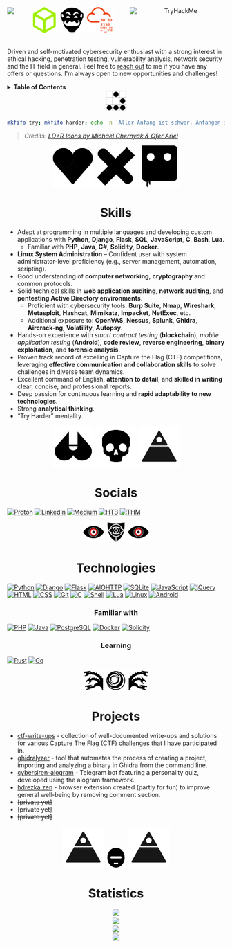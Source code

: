 <div align="center">
  <picture>
    <img src="/svg/HTB.svg" width="60px" height="60px">
  </picture>
  <picture>
    <source media="(prefers-color-scheme: dark)" srcset="/svg/dark/fsociety.svg">
    <img src="/svg/light/fsociety.svg" width="60px" height="60px">
  </picture>
  <picture>
    <img src="/svg/THM.svg" width="60px" height="60px">
  </picture>
  <picture>
    <img src="https://www.hackthebox.eu/badge/image/1007130" align="left">
  </picture>
  <picture>
  <img src="https://tryhackme-badges.s3.amazonaws.com/cybersamurai2121.png" alt="TryHackMe" align="right" width="220px" height="50px">
  </picture>
</div>
<br>

Driven and self-motivated cybersecurity enthusiast with a strong interest in ethical hacking, penetration testing, vulnerability analysis, network security and the IT field in general. Feel free to [reach out](#socials) to me if you have any offers or questions. I'm always open to new opportunities and challenges!

<details>
<summary><b>Table of Contents</b></summary>

- [Skills](#skills)
- [Socials](#socials)
- [Technologies](#technologies)
    - [Familiar with](#familiar-with)
    - [Learning](#learning)
- [Projects](#projects)
- [Statistics](#statistics)

</details>

<div align="center">
  <picture>
    <img src="/svg/glider.svg" width="48px" height="48px"/>
  </picture>
</div>

```bash
mkfifo try; mkfifo harder; echo -n 'Aller Anfang ist schwer. Anfangen ist einfach, Beharrlichkeit eine Kunst.' | cat - try > harder & cat < harder > try
```

> _Credits: [LD+R Icons by Michael Chernyak & Ofer Ariel](https://uxuihero.com/love-death-robots-free-fan-iconfont/)_

<div align="center">
  <picture>
    <source media="(prefers-color-scheme: dark)" srcset="/svg/dark/LD+R/LD+R_Michael's_Heart.svg">
    <img src="/svg/light/LD+R/LD+R_Michael's_Heart.svg"/>
  </picture>
  <picture>
    <source media="(prefers-color-scheme: dark)" srcset="/svg/dark/LD+R/LD+R_Michael's_X.svg">
    <img src="/svg/light/LD+R/LD+R_Michael's_X.svg"/>
  </picture>
  <picture>
    <source media="(prefers-color-scheme: dark)" srcset="/svg/dark/LD+R/LD+R_Ofer's_Bloody_Robot.svg">
    <img src="/svg/light/LD+R/LD+R_Ofer's_Bloody_Robot.svg"/>
  </picture>
</div>

# <div align="center">Skills</div>

- Adept at programming in multiple languages and developing custom applications with **Python**, **Django**, **Flask**, **SQL**, **JavaScript**, **C**, **Bash**, **Lua**.
  - Familiar with **PHP**, **Java**, **C#**, **Solidity**, **Docker**.
- **Linux System Administration** – Confident user with system administrator-level proficiency (e.g., server management, automation, scripting).
- Good understanding of **computer networking**, **cryptography** and common protocols.
- Solid technical skills in **web application auditing**, **network auditing**, and **pentesting Active Directory environments**.
  - Proficient with cybersecurity tools: **Burp Suite**, **Nmap**, **Wireshark**, **Metasploit**, **Hashcat**, **Mimikatz**, **Impacket**, **NetExec**, etc.
  - Additional exposure to: **OpenVAS**, **Nessus**, **Splunk**, **Ghidra**, **Aircrack-ng**, **Volatility**, **Autopsy**.
- Hands-on experience with _smart contract testing_ (**blockchain**), _mobile application testing_ (**Android**), **code review**, **reverse engineering**, **binary exploitation**, and **forensic analysis**.
- Proven track record of excelling in Capture the Flag (CTF) competitions, leveraging **effective communication and collaboration skills** to solve challenges in diverse team dynamics.
- Excellent command of English, **attention to detail**, and **skilled in writing** clear, concise, and professional reports.
- Deep passion for continuous learning and **rapid adaptability to new technologies**.
- Strong **analytical thinking**.
- “Try Harder” mentality.

<div align="center">
  <picture>
    <source media="(prefers-color-scheme: dark)" srcset="/svg/dark/LD+R/LD+R_Michael's_Parts.svg">
    <img src="/svg/light/LD+R/LD+R_Michael's_Parts.svg"/>
  </picture>
  <picture>
    <source media="(prefers-color-scheme: dark)" srcset="/svg/dark/LD+R/LD+R_Ofer's_Skull.svg">
    <img src="/svg/light/LD+R/LD+R_Ofer's_Skull.svg"/>
  </picture>
  <picture>
    <source media="(prefers-color-scheme: dark)" srcset="/svg/dark/LD+R/LD+R_Michael's_Apocalipse_Tourist.svg">
    <img src="/svg/light/LD+R/LD+R_Michael's_Apocalipse_Tourist.svg"/>
  </picture>
</div>

# <div align="center">Socials</div>

[![Proton](https://img.shields.io/badge/Proton_Mail-6D4AFF?style=for-the-badge&logo=protonmail&logoColor=fff)](mailto:samaellovecraft@protonmail.com)
[![LinkedIn](https://img.shields.io/badge/LinkedIn-0A66C2?style=for-the-badge&logo=linkedin&logoColor=fff)](https://www.linkedin.com/in/samaellovecraft)
[![Medium](https://img.shields.io/badge/Medium-000?style=for-the-badge&logo=medium&logoColor=fff)](https://medium.com/@samaellovecraft)
[![HTB](https://img.shields.io/badge/Hack_The_Box-141A26?style=for-the-badge&logo=hackthebox&logoColor=9FEF00)](https://app.hackthebox.com/profile/1007130)
[![THM](https://img.shields.io/badge/TryHackMe-212C42?style=for-the-badge&logo=tryhackme&logoColor=fff)](https://tryhackme.com/p/cybersamurai2121)

<div align="center">
  <picture>
    <source media="(prefers-color-scheme: dark)" srcset="/svg/dark/red-eye.svg">
    <img src="/svg/light/red-eye.svg" width="48px" height="48px"/>
  </picture>
  <picture>
    <source media="(prefers-color-scheme: dark)" srcset="/svg/dark/sec.svg">
    <img src="/svg/light/sec.svg" width="48px" height="48px"/>
  </picture>
  <picture>
    <source media="(prefers-color-scheme: dark)" srcset="/svg/dark/red-eye.svg">
    <img src="/svg/light/red-eye.svg" width="48px" height="48px"/>
  </picture>
</div>

# <div align="center">Technologies</div>

[![Python](https://img.shields.io/badge/Python-3776AB?style=for-the-badge&labelColor=black&logo=python&logoColor=3776AB)](https://github.com/search?q=user%3Asamaellovecraft+language%3APython&type=code)
[![Django](https://img.shields.io/badge/django-092E20.svg?style=for-the-badge&labelColor=black&logo=django&logoColor=092E20)](#technologies)
[![Flask](https://img.shields.io/badge/Flask-fff?style=for-the-badge&logo=flask&logoColor=white&labelColor=000)](#technologies)
[![AIOHTTP](https://img.shields.io/badge/AIOHTTP-2C5BB4.svg?style=for-the-badge&logo=aiohttp&logoColor=2C5BB4&labelColor=000)](#technologies)
[![SQLite](https://img.shields.io/badge/SQLite-003B57.svg?style=for-the-badge&logo=sqlite&logoColor=003B57&labelColor=000)](#technologies)
[![JavaScript](https://img.shields.io/badge/-JavaScript-F0DB4F?style=for-the-badge&labelColor=black&logo=javascript&logoColor=F0DB4F)](https://github.com/search?q=user%3Asamaellovecraft+language%3AJavaScript&type=code)
[![jQuery](https://img.shields.io/badge/jQuery-0769AD?style=for-the-badge&logo=jquery&logoColor=0769AD&labelColor=black)](#technologies)
[![HTML](https://img.shields.io/badge/HTML-E34F26?style=for-the-badge&logo=html5&logoColor=E34F26&labelColor=black)](#technologies)
[![CSS](https://img.shields.io/badge/CSS-1572B6?style=for-the-badge&logo=css3&logoColor=1572B6&labelColor=black)](#technologies)
[![Git](https://img.shields.io/badge/git-F05032?style=for-the-badge&logo=git&logoColor=F05032&labelColor=black)](#technologies)
[![C](https://img.shields.io/badge/c-A8B9CC.svg?style=for-the-badge&labelColor=black&logo=c&logoColor=A8B9CC)](https://github.com/search?q=user%3Asamaellovecraft+language%3AC&type=code)
[![Shell](https://img.shields.io/badge/Shell-4EAA25?style=for-the-badge&logo=gnu-bash&logoColor=4EAA25&labelColor=000)](https://github.com/search?q=user%3Asamaellovecraft+language%3AShell&type=code)
[![Lua](https://img.shields.io/badge/Lua-2C2D72?style=for-the-badge&logo=lua&logoColor=2C2D72&labelColor=000)](https://github.com/search?q=user%3Asamaellovecraft+language%3ALua&type=code)
[![Linux](https://img.shields.io/badge/Linux-FCC624?style=for-the-badge&logo=linux&labelColor=black&logoColor=FCC624)](#technologies)
[![Android](https://img.shields.io/badge/Android-34A853?style=for-the-badge&logo=android&labelColor=black&logoColor=34A853)](#technologies)

### <div align="center">Familiar with</div>

[![PHP](https://img.shields.io/badge/PHP-777BB4?style=for-the-badge&logo=php&labelColor=black&logoColor=777BB4)](#familiar-with)
[![Java](https://img.shields.io/badge/Java-f89820?style=for-the-badge&logo=openjdk&labelColor=black&logoColor=f89820)](#familiar-with)
[![PostgreSQL](https://img.shields.io/badge/PostgreSQL-336791.svg?style=for-the-badge&logo=postgresql&logoColor=336791&labelColor=black)](#familiar-with)
[![Docker](https://img.shields.io/badge/Docker-2496ED?style=for-the-badge&logo=docker&labelColor=black&logoColor=2496ED)](#familiar-with)
[![Solidity](https://img.shields.io/badge/solididy-363636?style=for-the-badge&logo=solidity&labelColor=black&logoColor=363636)](#familiar-with)

### <div align="center">Learning</div>

[![Rust](https://img.shields.io/badge/Rust-B7410E?style=for-the-badge&logo=rust&labelColor=black&logoColor=B7410E)](#learning)
[![Go](https://img.shields.io/badge/Go-00ADD8?style=for-the-badge&logo=go&labelColor=black&logoColor=00ADD8)](#learning)

<div align="center">
  <picture>
    <source media="(prefers-color-scheme: dark)" srcset="/svg/dark/hydra-left.svg">
    <img src="/svg/light/hydra-left.svg" width="48px" height="48px"/>
  </picture>
  <picture>
    <source media="(prefers-color-scheme: dark)" srcset="/svg/dark/concentric-crescents.svg">
    <img src="/svg/light/concentric-crescents.svg" width="48px" height="48px"/>
  </picture>
  <picture>
    <source media="(prefers-color-scheme: dark)" srcset="/svg/dark/hydra-right.svg">
    <img src="/svg/light/hydra-right.svg" width="48px" height="48px"/>
  </picture>
</div>

# <div align="center">Projects</div>

- [ctf-write-ups](https://github.com/samaellovecraft/ctf-write-ups) - collection of well-documented write-ups and solutions for various Capture The Flag (CTF) challenges that I have participated in.
- [ghidralyzer](https://github.com/samaellovecraft/ghidralyzer) - tool that automates the process of creating a project, importing and analyzing a binary in Ghidra from the command line.
- [cybersiren-aiogram](https://github.com/samaellovecraft/cybersiren-aiogram) - Telegram bot featuring a personality quiz, developed using the aiogram framework.
- [hdrezka.zen](https://github.com/samaellovecraft/hdrezka.zen) - browser extension created (partly for fun) to improve general well-being by removing comment section.
- ~~[private yet]~~
- ~~[private yet]~~
- ~~[private yet]~~

<div align="center">
  <picture>
    <source media="(prefers-color-scheme: dark)" srcset="/svg/dark/LD+R/LD+R_Michael's_Apocalipse_Tourist.svg">
    <img src="/svg/light/LD+R/LD+R_Michael's_Apocalipse_Tourist.svg"/>
  </picture>
  <picture>
    <source media="(prefers-color-scheme: dark)" srcset="/svg/dark/LD+R/LD+R_Michael's_Cycloborgps.svg">
    <img src="/svg/light/LD+R/LD+R_Michael's_Cycloborgps.svg" width="48px" height="48px"/>
  </picture>
  <picture>
    <source media="(prefers-color-scheme: dark)" srcset="/svg/dark/LD+R/LD+R_Michael's_Apocalipse_Tourist.svg">
    <img src="/svg/light/LD+R/LD+R_Michael's_Apocalipse_Tourist.svg"/>
  </picture>
</div>

# <div align="center">Statistics</div>

<div align="center">
  <picture>
    <img src="https://github-readme-stats.vercel.app/api/top-langs/?username=samaellovecraft&layout=donut-vertical&hide_border=true&theme=tokyonight&hide=html,css"/>
  </picture>
</div>
<div align="center">
   <picture>
    <img src="https://streak-stats.demolab.com/?user=samaellovecraft&hide_border=true&theme=tokyonight"/>
  </picture>
</div>
<div align="center">
  <picture>
    <img src="https://quotes-github-readme.vercel.app/api?type=horizontal&theme=tokyonight&quote=Failure%20has%20always%20been%20my%20greatest%20mentor.&author=Taric" height="110px"/>
  </picture>
</div>
<div align="center">
  <picture>
    <img src="https://github-profile-summary-cards.vercel.app/api/cards/profile-details?username=samaellovecraft&theme=tokyonight"/>
  </picture>
</div>
